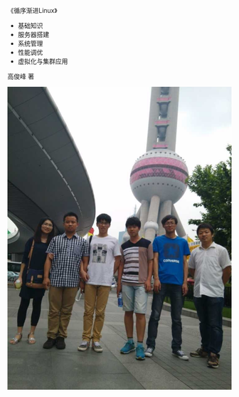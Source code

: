 
《循序渐进Linux》
 * 基础知识
 * 服务器搭建
 * 系统管理
 * 性能调优
 * 虚拟化与集群应用

高俊峰  著


![上海同学合影](https://github.com/liangzai90/book_Learn-Linux/blob/main/%E5%BE%AA%E5%BA%8F%E6%B8%90%E8%BF%9BLinux%EF%BC%88%E9%AB%98%E4%BF%8A%E5%B3%B0%EF%BC%89/screenshots/shanghai20150613.jpg)




